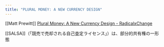 ```yaml
---
title: "PLURAL MONEY: A NEW CURRENCY DESIGN"
---
```


[[Matt Prewitt]]
[Plural Money: A New Currency Design - RadicalxChange](https://www.radicalxchange.org/media/blog/plural-money-a-new-currency-design/)

[[SALSA]]（「競売で売却される自己査定ライセンス」）は、部分的共有権の一形態
